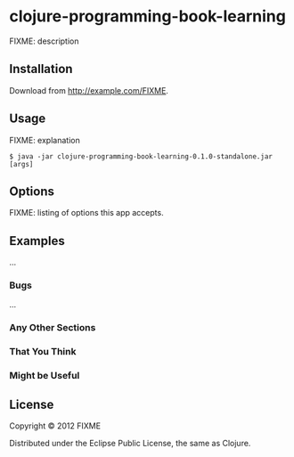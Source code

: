 # clojure-programming-book-learning

FIXME: description

## Installation

Download from http://example.com/FIXME.

## Usage

FIXME: explanation

    $ java -jar clojure-programming-book-learning-0.1.0-standalone.jar [args]

## Options

FIXME: listing of options this app accepts.

## Examples

...

### Bugs

...

### Any Other Sections
### That You Think
### Might be Useful

## License

Copyright © 2012 FIXME

Distributed under the Eclipse Public License, the same as Clojure.
